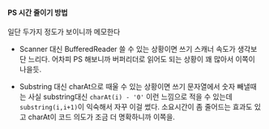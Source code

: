 #### PS 시간 줄이기 방법
일단 두가지 정도가 보이니까 메모한다
* Scanner 대신 BufferedReader 쓸 수 있는 상황이면 쓰기
스캐너 속도가 생각보단 느리다. 어차피 PS 해보니까 버퍼리더로 읽어도 되는 상황이 꽤 많아서 이쪽이 나을듯.

* Substring 대신 charAt으로 때울 수 있는 상황이면 쓰기
문자열에서 숫자 빼낼때는 사실 substring대신 `charAt(i) - '0'` 이런 느낌으로 적을 수 있는데 `substring(i,i+1)`이 익숙해서 자꾸 이걸 썼다.
소요시간이 좀 줄어드는 효과도 있고 charAt이 코드 의도가 조금 더 명확하니까 이쪽을.